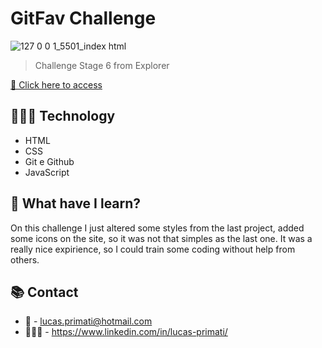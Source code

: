 # GitFav Challenge

![127 0 0 1_5501_index html](https://github.com/luprime/gitfav/assets/113480223/18d4d4ca-7c9f-47ac-9679-b475d92503e2)

> Challenge Stage 6 from Explorer

[🔗 Click here to access](https://luprime.github.io/gitfav/)

## 👨🏽‍💻 Technology

- HTML
- CSS
- Git e Github
- JavaScript

## 💭 What have I learn?

On this challenge I just altered some styles from the last project, added some icons on the site, so it was not that simples as the last one.
It was a really nice expirience, so I could train some coding without help from others.


## 📚 Contact

- 📧 - lucas.primati@hotmail.com
- 👨🏽‍💼 - https://www.linkedin.com/in/lucas-primati/
